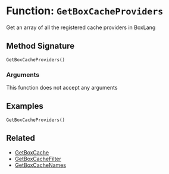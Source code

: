 [comment]: # (Note: This documentation is generated dynamically in the build process.  To modify the contents, change the javadoc on the _invoke method of the BIF class)

# Function: `GetBoxCacheProviders`

Get an array of all the registered cache providers in BoxLang

## Method Signature

```
GetBoxCacheProviders()
```

### Arguments

This function does not accept any arguments

## Examples

```
GetBoxCacheProviders()
```

## Related

  * [GetBoxCache](./GetBoxCache.md)
  * [GetBoxCacheFilter](./GetBoxCacheFilter.md)
  * [GetBoxCacheNames](./GetBoxCacheNames.md)
